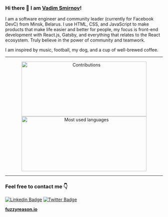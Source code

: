 ### Hi there 👋 I am [Vadim Smirnov](https://fuzzyreason.io/)!

I am a software engineer and community leader (currently for Facebook DevC) from Minsk, Belarus. I use HTML, CSS, and JavaScript to make products that make life easier and better for people, my focus is front-end development with React.js, Gatsby, and everything that relates to the React ecosystem. Truly believe in the power of community and teamwork.

I am inspired by music, football, my dog, and a cup of well-brewed coffee.

<hr>

<p align=center>
  <a href="https://github.com/anuraghazra/github-readme-stats" title="Go to Source">
    <img height=175 width=400 align="center" src="https://github-readme-stats.vercel.app/api?username=fuzzyreason&show_icons=true&count_private=true&title_color=553c9a&text_color=1a202c&icon_color=553c9a&include_all_commits=true" alt="Contributions" />
  </a>
  <a href="https://github.com/anuraghazra/github-readme-stats">
  <img height=175 width=400 align="center" src="https://github-readme-stats.vercel.app/api/top-langs/?username=fuzzyreason&layout=compact&title_color=553c9a&text_color=1a202c" alt="Most used languages" />
  </a>
</p>

<hr>

### Feel free to contact me 👇

[![Linkedin Badge](https://img.shields.io/badge/-LinkedIn-blue?style=flat-square&logo=Linkedin&logoColor=white&link=https://www.linkedin.com/in/harshkumarkhatri/)](https://www.linkedin.com/in/smirnovvadim/)  [![Twitter Badge](https://img.shields.io/badge/-Twitter-1ca0f1?style=flat-square&labelColor=1ca0f1&logo=twitter&logoColor=white&link=https://twitter.com/_diogorodrigues)](https://twitter.com/vadim__smirnov)


**[fuzzyreason.io](https://fuzzyreason.io/)**
